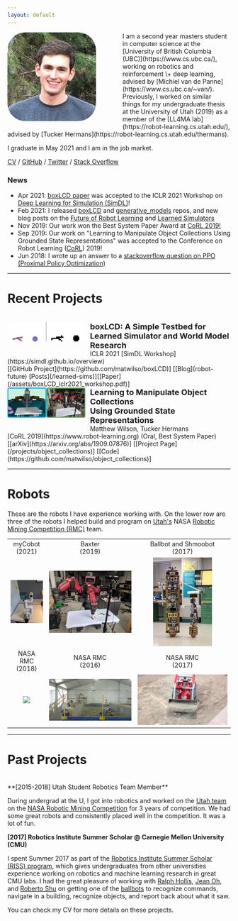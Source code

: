 ```yaml
---
layout: default
---
```


<!-- <div class="crop"> -->
<!-- </div> -->



<img align="left" width="200" src="/assets/mw.jpg" style="border-radius: 20%; margin: 0px 60px 20px 0px;"/>
I am a second year masters student in computer science at the [University of 
British Columbia (UBC)](https://www.cs.ubc.ca/), working on robotics and reinforcement
\+ deep learning, advised by [Michiel van de Panne](https://www.cs.ubc.ca/~van/).  Previously, I worked on similar things for my undergraduate 
thesis at the University of Utah (2019) as a member of the [LL4MA lab](https://robot-learning.cs.utah.edu/), advised by [Tucker Hermans](https://robot-learning.cs.utah.edu/thermans). 

I graduate in May 2021 and I am in the job market.


[CV](/assets/cv.pdf) / [GitHub](https://github.com/matwilso) / [Twitter](https://twitter.com/matwilso) / [Stack Overflow](https://stackoverflow.com/users/7211137/matwilso)



### News
- Apr 2021: [boxLCD paper](/assets/boxLCD_iclr2021_workshop.pdf) was accepted to the ICLR 2021 Workshop on [Deep Learning for Simulation (SimDL)](https://simdl.github.io/)!
- Feb 2021: I released [boxLCD](https://github.com/matwilso/boxLCD) and [generative_models](https://github.com/matwilso/generative_models) repos, and new blog posts on the [Future of Robot Learning](/robot-future) and [Learned Simulators](/learned-sims)
- Nov 2019: Our work won the Best System Paper Award at [CoRL 2019!](https://sites.google.com/robot-learning.org/corl2019) 
- Sep 2019: Our work on "Learning to Manipulate Object Collections Using Grounded State Representations" was accepted to the Conference on Robot Learning ([CoRL](https://www.robot-learning.org/)) 2019!
- Jun 2018: I wrote up an answer to a [stackoverflow question on PPO (Proximal Policy Optimization)](https://stackoverflow.com/questions/46422845/what-is-the-way-to-understand-proximal-policy-optimization-algorithm-in-rl/50663200#50663200)


---
# Recent Projects
<style>
.static {
  background: white;
}
.static:hover {
  opacity:0;
}
.container {
    position: relative;
    width: 35%;
}

.image {
    position: absolute;
}
</style>


<br>

<div class="container">
    <div class="mage">
    <img class="active" align="left" src="/assets/robot/lcd_sideside.gif" style="border-radius: 0%; margin: 0px 10px 30px 0px;"/>
    </div>
    <div class="image">
    <img class="static" align="left" src="/assets/robot/lcd_sideside.png" style="border-radius: 0%; margin: 0px 10px 30px 0px;"/>
    </div>
</div>
<div style="font-size: 18px; font-weight: bold;">boxLCD: A Simple Testbed for Learned Simulator and World Model Research</div>
ICLR 2021  [SimDL Workshop](https://simdl.github.io/overview) <br>
[[GitHub Project](https://github.com/matwilso/boxLCD)] [[Blog](robot-future) [Posts](/learned-sims)][[Paper](/assets/boxLCD_iclr2021_workshop.pdf)]

<br>



<img align="left" width="35%" src="/assets/task.png" style="border-radius: 0%; margin: 0px 10px 30px 0px;"/>
<div style="font-size: 18px; font-weight: bold;">Learning to Manipulate Object Collections<br>Using Grounded State Representations</div>
Matthew Wilson, Tucker Hermans <br>
[CoRL 2019](https://www.robot-learning.org) (Oral, Best System Paper) <br>
[[arXiv](https://arxiv.org/abs/1909.07876)] [[Project Page](/projects/object_collections)]  [[Code](https://github.com/matwilso/object_collections)]



---
# Robots

These are the robots I have experience working with.
On the lower row are three of the robots I helped build and program on [Utah's](http://usr.coe.utah.edu/) NASA [Robotic Mining Competition (RMC)](https://www.nasa.gov/offices/education/centers/kennedy/technology/nasarmc/about) team.

||||
:-------------------------:|:---:|:---:|
myCobot<br> (2021)| Baxter<br>(2019)| Ballbot and Shmoobot<br> (2017) | 
<a href="/assets/cobot.jpg"><img style="max-height:200px;" src="/assets/cobot.jpg"/></a> | <a href="/assets/baxter.jpg"><img style="max-height:200px" src="/assets/baxter.jpg"/></a> | <a href="/assets/ball_and_shmoo.jpg"><img style="max-height:200px" src="/assets/ball_and_shmoo.jpg"/></a> |
NASA RMC <br>(2018)| NASA RMC<br> (2016) | NASA RMC <br>(2017) | 
<a href="/assets/urmp/emcee_2018.png"><img style="max-width:200px;" src="/assets/urmp/emcee_2018.png"/></a> | <a href="/assets/urmp/emcee_2017.png"><img  src="/assets/urmp/emcee_2017.png"/></a> | <a href="/assets/urmp/emcee_2016.png"><img src="/assets/urmp/emcee_2016.png"/></a> |

---
# Past Projects

<br>
**[2015-2018] Utah Student Robotics Team Member**

During undergrad at the U, I got into robotics and worked on the [Utah team](http://usr.coe.utah.edu/) on the [NASA Robotic Mining Competition](https://www.nasa.gov/offices/education/centers/kennedy/technology/nasarmc.html) for 3 years of competition.
We had some great robots and consistently placed well in the competition. It was a lot of fun.
<!--S/o to john robe, jon davies, cole mortensen, katie hall, dave purcell, justin schramm, and all the others who worked on the project and continue to carry on the torch.
-->

**[2017] Robotics Institute Summer Scholar @ Carnegie Mellon University (CMU)**

I spent Summer 2017 as part of the [Robotics Institute Summer Scholar (RISS) program](https://riss.ri.cmu.edu/),
which gives undergraduates from other universities experience working on robotics and machine learning research in great CMU labs.
I had the great pleasure of working with [Ralph Hollis](http://www.cs.cmu.edu/afs/cs/user/rhollis/www/home.html), [Jean Oh](https://www.cs.cmu.edu/~./jeanoh/), and [Roberto Shu](https://rshum19.github.io./) on getting one of the [ballbots](http://www.msl.ri.cmu.edu/projects/ballbot/) to recognize commands, navigate in a building, recognize objects, and report back about what it saw.


You can check my CV for more details on these projects.

